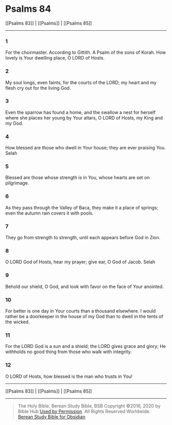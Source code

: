 # Psalms 84

[[Psalms 83]] | [[Psalms]] | [[Psalms 85]]

---

### 1
For the choirmaster. According to Gittith. A Psalm of the sons of Korah. How lovely is Your dwelling place, O LORD of Hosts.

### 2
My soul longs, even faints, for the courts of the LORD; my heart and my flesh cry out for the living God.

### 3
Even the sparrow has found a home, and the swallow a nest for herself where she places her young by Your altars, O LORD of Hosts, my King and my God.

### 4
How blessed are those who dwell in Your house; they are ever praising You. Selah

### 5
Blessed are those whose strength is in You, whose hearts are set on pilgrimage.

### 6
As they pass through the Valley of Baca, they make it a place of springs; even the autumn rain covers it with pools.

### 7
They go from strength to strength, until each appears before God in Zion.

### 8
O LORD God of Hosts, hear my prayer; give ear, O God of Jacob. Selah

### 9
Behold our shield, O God, and look with favor on the face of Your anointed.

### 10
For better is one day in Your courts than a thousand elsewhere. I would rather be a doorkeeper in the house of my God than to dwell in the tents of the wicked.

### 11
For the LORD God is a sun and a shield; the LORD gives grace and glory; He withholds no good thing from those who walk with integrity.

### 12
O LORD of Hosts, how blessed is the man who trusts in You!

---

[[Psalms 83]] | [[Psalms]] | [[Psalms 85]]

---

> The Holy Bible, Berean Study Bible, BSB
> Copyright &copy;2016, 2020 by Bible Hub
> [Used by Permission](https://berean.bible/terms.htm). All Rights Reserved Worldwide.
> [Berean Study Bible for Obsidian](https://github.com/gapmiss/berean-study-bible-for-obsidian)

